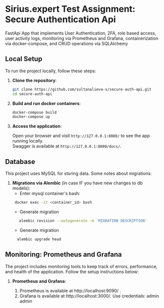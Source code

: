 # Sirius.expert Test Assignment: Secure Authentication Api

FastApi App that implements User Authentication, 2FA, role based access, user activity logs,
monitoring via Prometheus and Grafana, containerization via docker-compose, and CRUD operations via SQLAlchemy

## Local Setup

To run the project locally, follow these steps:

1. **Clone the repository**:

   ```bash
   git clone https://github.com/sultanalieva-s/secure-auth-api.git
   cd secure-auth-api
   ```

2. **Build and run docker containers**:

   ```bash
   docker-compose build
   docker-compose up
   ```
   
3. **Access the application**:

   Open your browser and visit `http://127.0.0.1:8080/` to see the app running locally.  
   Swagger is available at `http://127.0.0.1:8080/docs/`.
   

## Database

This project uses MySQL for storing data. Some notes about migrations:

1. **Migrations via Alembic** (in case IF you have new changes to db models):
   - Enter mysql container's bash:
    ```bash
     docker exec -it <container_id> bash
    ```
   - Generate migration
    ```bash
       alembic revision --autogenerate -m 'MIGRATION DESCRIPTION'
    ```
   - Generate migration
    ```bash
      alembic upgrade head
    ```

## Monitoring: Prometheus and Grafana

The project includes monitoring tools to keep track of errors, performance, and health of the application. Follow the setup instructions below:

1. **Prometheus and Grafana**:

     1. Prometheus is available at http://localhost:9090/ .
     2. Grafana is available at http://localhost:3000/. Use credentials: admin admin
